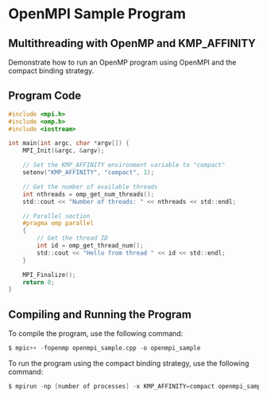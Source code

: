 # OpenMPI Sample Program
## Multithreading with OpenMP and KMP_AFFINITY

Demonstrate how to run an OpenMP program using OpenMPI and the compact binding strategy.

## Program Code
``` c
#include <mpi.h>
#include <omp.h>
#include <iostream>

int main(int argc, char *argv[]) {
    MPI_Init(&argc, &argv);

    // Set the KMP_AFFINITY environment variable to "compact"
    setenv("KMP_AFFINITY", "compact", 1);

    // Get the number of available threads
    int nthreads = omp_get_num_threads();
    std::cout << "Number of threads: " << nthreads << std::endl;

    // Parallel section
    #pragma omp parallel
    {
        // Get the thread ID
        int id = omp_get_thread_num();
        std::cout << "Hello from thread " << id << std::endl;
    }

    MPI_Finalize();
    return 0;
}
```
## Compiling and Running the Program

To compile the program, use the following command:
``` s
$ mpic++ -fopenmp openmpi_sample.cpp -o openmpi_sample
```
To run the program using the compact binding strategy, use the following command:
``` s
$ mpirun -np [number of processes] -x KMP_AFFINITY=compact openmpi_sample
```
